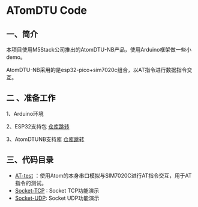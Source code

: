 # ATomDTU Code

## 一、简介

本项目使用M5Stack公司推出的AtomDTU-NB产品，使用Arduino框架做一些小demo。

AtomDTU-NB采用的是esp32-pico+sim7020c组合，以AT指令进行数据指令交互。

## 二 、准备工作

1、Arduino环境

2、ESP32支持包 [仓库跳转](https://github.com/espressif/arduino-esp32)

3、AtomDTUNB支持库 [仓库跳转](https://github.com/m5stack/ATOM_DTU_NB)

## 三、代码目录

- [AT-test](./AT-test/AT-test.ino) ：使用Atom的本身串口模拟与SIM7020C进行AT指令交互，用于AT指令的测试。
- [Socket-TCP](./Socket-TCP/Socket-TCP.ino) : Socket TCP功能演示
- [Socket-UDP](./Socket-UDP/Socket-UDP.ino): Socket UDP功能演示

